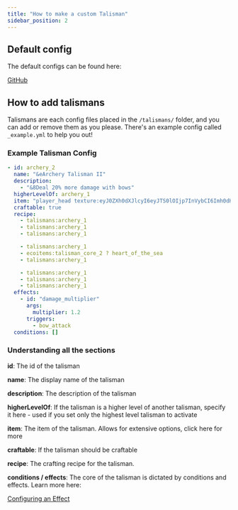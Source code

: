 ```yaml
---
title: "How to make a custom Talisman"
sidebar_position: 2
---
```


## Default config
The default configs can be found here:

[GitHub](https://github.com/Auxilor/Talismans/blob/master/eco-core/core-plugin/src/main/resources/talismans/)

## How to add talismans
Talismans are each config files placed in the `/talismans/` folder, and you can add or remove them as you please. There's an example config called `_example.yml` to help you out!

### Example Talisman Config

```yaml
- id: archery_2
  name: "&eArchery Talisman II"
  description:
    - "&8Deal 20% more damage with bows"
  higherLevelOf: archery_1
  item: "player_head texture:eyJ0ZXh0dXJlcyI6eyJTS0lOIjp7InVybCI6Imh0dHA6Ly90ZXh0dXJlcy5taW5lY3JhZnQubmV0L3RleHR1cmUvMzgzODVhNWE0Njk4MjFiOGIzM2U0N2E1YjVjNDJhZWE1OTY2MzQ2NTQ2OTM4OGExYTRkNGU1MjNlNWE4ZGRkMiJ9fX0="
  craftable: true
  recipe:
    - talismans:archery_1
    - talismans:archery_1
    - talismans:archery_1

    - talismans:archery_1
    - ecoitems:talisman_core_2 ? heart_of_the_sea
    - talismans:archery_1

    - talismans:archery_1
    - talismans:archery_1
    - talismans:archery_1
  effects:
    - id: "damage_multiplier"
      args:
        multiplier: 1.2
      triggers:
        - bow_attack
  conditions: []
```

### Understanding all the sections

**id**: The id of the talisman

**name**: The display name of the talisman

**description**: The description of the talisman

**higherLevelOf**: If the talisman is a higher level of another talisman, specify it here - used if you set only the highest level talisman to activate

**item**: The item of the talisman. Allows for extensive options, click here for more

**craftable**: If the talisman should be craftable

**recipe**: The crafting recipe for the talisman.

**conditions / effects**: The core of the talisman is dictated by conditions and effects. Learn more here:

[Configuring an Effect](https://plugins.auxilor.io/effects/configuring-an-effect)
